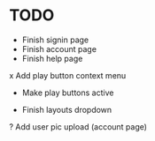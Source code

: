 # TODO

* Finish signin page
* Finish account page
* Finish help page

x Add play button context menu
* Make play buttons active

* Finish layouts dropdown

? Add user pic upload (account page)
